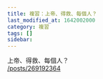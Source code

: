 ```yaml
---
title: 複習：上帝、得救、每個人？
last_modified_at: 1642002000
category: 複習
tags: []
sidebar: 
---
```


<p>上帝、得救、每個人？<br/>
<a href="/posts/269192364" target="_blank">/posts/269192364</a></p>
<p> </p>
